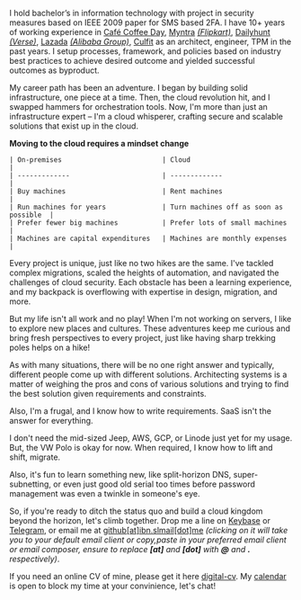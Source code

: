 <!-- <a href="https://github.com/ibnunowshad/ibnunowshad">
  <picture>
    <source media="(prefers-color-scheme: dark)" srcset="https://raw.githubusercontent.com/ibnunowshad/ibnunowshad/main/dark_mode.svg">
    <img alt="Ibrahim Nowshad's GitHub Profile README" src="https://raw.githubusercontent.com/ibnunowshad/ibnunowshad/main/light_mode.svg">
  </picture>
</a> -->

I hold bachelor’s in information technology with project in security measures based on IEEE 2009 paper for SMS based 2FA. I have 10+ years of working experience in [Café Coffee Day](https://www.cafecoffeeday.com/), [Myntra](https://www.myntra.com/) _[(Flipkart)](https://www.flipkart.com/)_, [Dailyhunt](https://dailyhunt.in) _[(Verse)](https://verse.in/)_, [Lazada](https://lazada.com/) _[(Alibaba Group)](https://www.alibaba.com/)_, [Culfit](https://www.cult.fit/) as an architect, engineer, TPM in the past years. I setup processes, framework, and policies based on industry best practices to achieve desired outcome and yielded successful outcomes as byproduct.

My career path has been an adventure. I began by building solid infrastructure, one piece at a time. Then, the cloud revolution hit, and I swapped hammers for orchestration tools. Now, I'm more than just an infrastructure expert – I'm a cloud whisperer, crafting secure and scalable solutions that exist up in the cloud.


**Moving to the cloud requires a mindset change**
```
| On-premises                         | Cloud                                  |
| -------------                       | -------------                          |
| Buy machines                        | Rent machines                          |
| Run machines for years              | Turn machines off as soon as possible  |
| Prefer fewer big machines           | Prefer lots of small machines          |
| Machines are capital expenditures   | Machines are monthly expenses          |
```



Every project is unique, just like no two hikes are the same. I've tackled complex migrations, scaled the heights of automation, and navigated the challenges of cloud security. Each obstacle has been a learning experience, and my backpack is overflowing with expertise in design, migration, and more.

But my life isn't all work and no play! When I'm not working on servers, I like to explore new places and cultures. These adventures keep me curious and bring fresh perspectives to every project, just like having sharp trekking poles helps on a hike!

As with many situations, there will be no one right answer and typically, different people come up with different solutions. Architecting systems is a matter of weighing the pros and cons of various solutions and trying to find the best solution given requirements and constraints. 

Also, I'm a frugal, and I know how to write requirements. SaaS isn't the answer for everything.

I don't need the mid-sized Jeep, AWS, GCP, or Linode just yet for my usage. But, the VW Polo is okay for now. When required, I know how to lift and shift, migrate.

Also, it's fun to learn something new, like split-horizon DNS, super-subnetting, or even just good old serial too times before password management was even a twinkle in someone's eye.

So, if you're ready to ditch the status quo and build a cloud kingdom beyond the horizon, let's climb together. Drop me a line on [Keybase](https://keybase.com/ibnunowshad) or [Telegram](https://ibnunowshad.t.me), or email me at [github[at]ibn.slmail[dot]me](mailto:github@ibn.slmail.me) _(clicking on it will take you to your default email client or copy,paste in your preferred email client or email composer, ensure to replace **[at]** and **[dot]** with **@** and **.** respectively)_.

If you need an online CV of mine, please get it here [digital-cv](https://cv.ibnunowshad.com). My [calendar](https://cal.com/ibnunowshad) is open to block my time at your convinience, let's chat!

